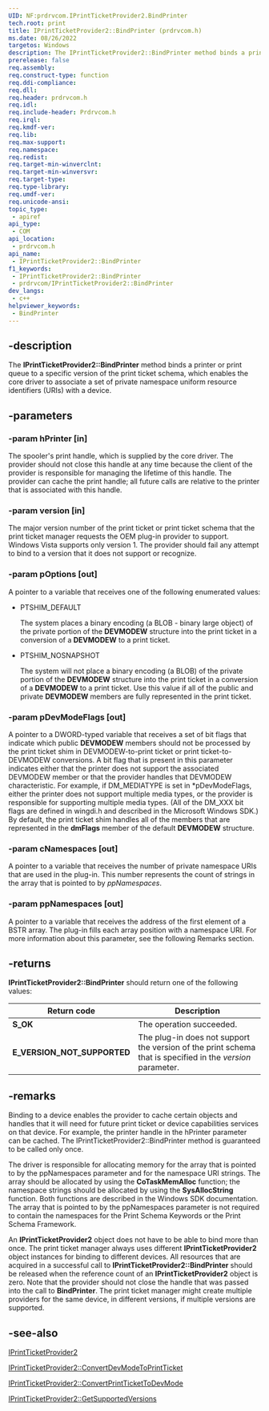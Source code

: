 ```yaml
---
UID: NF:prdrvcom.IPrintTicketProvider2.BindPrinter
tech.root: print
title: IPrintTicketProvider2::BindPrinter (prdrvcom.h)
ms.date: 08/26/2022
targetos: Windows
description: The IPrintTicketProvider2::BindPrinter method binds a printer or print queue to a specific version of the print ticket schema, which enables the core driver to associate a set of private namespace uniform resource identifiers (URIs) with a device.
prerelease: false
req.assembly: 
req.construct-type: function
req.ddi-compliance: 
req.dll: 
req.header: prdrvcom.h
req.idl: 
req.include-header: Prdrvcom.h
req.irql: 
req.kmdf-ver: 
req.lib: 
req.max-support: 
req.namespace: 
req.redist: 
req.target-min-winverclnt: 
req.target-min-winversvr: 
req.target-type: 
req.type-library: 
req.umdf-ver: 
req.unicode-ansi: 
topic_type:
 - apiref
api_type:
 - COM
api_location:
 - prdrvcom.h
api_name:
 - IPrintTicketProvider2::BindPrinter
f1_keywords:
 - IPrintTicketProvider2::BindPrinter
 - prdrvcom/IPrintTicketProvider2::BindPrinter
dev_langs:
 - c++
helpviewer_keywords:
 - BindPrinter
---
```


## -description

The **IPrintTicketProvider2::BindPrinter** method binds a printer or print queue to a specific version of the print ticket schema, which enables the core driver to associate a set of private namespace uniform resource identifiers (URIs) with a device.

## -parameters

### -param hPrinter [in]

The spooler's print handle, which is supplied by the core driver. The provider should not close this handle at any time because the client of the provider is responsible for managing the lifetime of this handle. The provider can cache the print handle; all future calls are relative to the printer that is associated with this handle.

### -param version [in]

The major version number of the print ticket or print ticket schema that the print ticket manager requests the OEM plug-in provider to support. Windows Vista supports only version 1. The provider should fail any attempt to bind to a version that it does not support or recognize.

### -param pOptions [out]

A pointer to a variable that receives one of the following enumerated values:

- PTSHIM_DEFAULT

    The system places a binary encoding (a BLOB - binary large object) of the private portion of the **DEVMODEW** structure into the print ticket in a conversion of a **DEVMODEW** to a print ticket.

- PTSHIM_NOSNAPSHOT

    The system will not place a binary encoding (a BLOB) of the private portion of the **DEVMODEW** structure into the print ticket in a conversion of a **DEVMODEW** to a print ticket. Use this value if all of the public and private **DEVMODEW** members are fully represented in the print ticket.

### -param pDevModeFlags [out]

A pointer to a DWORD-typed variable that receives a set of bit flags that indicate which public **DEVMODEW** members should not be processed by the print ticket shim in DEVMODEW-to-print ticket or print ticket-to-DEVMODEW conversions. A bit flag that is present in this parameter indicates either that the printer does not support the associated DEVMODEW member or that the provider handles that DEVMODEW characteristic. For example, if DM_MEDIATYPE is set in *pDevModeFlags, either the printer does not support multiple media types, or the provider is responsible for supporting multiple media types. (All of the DM_XXX bit flags are defined in wingdi.h and described in the Microsoft Windows SDK.) By default, the print ticket shim handles all of the members that are represented in the **dmFlags** member of the default **DEVMODEW** structure.

### -param cNamespaces [out]

A pointer to a variable that receives the number of private namespace URIs that are used in the plug-in. This number represents the count of strings in the array that is pointed to by *ppNamespaces*.

### -param ppNamespaces [out]

A pointer to a variable that receives the address of the first element of a BSTR array. The plug-in fills each array position with a namespace URI. For more information about this parameter, see the following Remarks section.

## -returns

**IPrintTicketProvider2::BindPrinter** should return one of the following values:

| Return code | Description |
|--|--|
| **S_OK** | The operation succeeded. |
| **E_VERSION_NOT_SUPPORTED** | The plug-in does not support the version of the print schema that is specified in the *version* parameter. |

## -remarks

Binding to a device enables the provider to cache certain objects and handles that it will need for future print ticket or device capabilities services on that device. For example, the printer handle in the hPrinter parameter can be cached. The IPrintTicketProvider2::BindPrinter method is guaranteed to be called only once.

The driver is responsible for allocating memory for the array that is pointed to by the ppNamespaces parameter and for the namespace URI strings. The array should be allocated by using the **CoTaskMemAlloc** function; the namespace strings should be allocated by using the **SysAllocString** function. Both functions are described in the Windows SDK documentation. The array that is pointed to by the ppNamespaces parameter is not required to contain the namespaces for the Print Schema Keywords or the Print Schema Framework.

An **IPrintTicketProvider2** object does not have to be able to bind more than once. The print ticket manager always uses different **IPrintTicketProvider2** object instances for binding to different devices. All resources that are acquired in a successful call to **IPrintTicketProvider2::BindPrinter** should be released when the reference count of an **IPrintTicketProvider2** object is zero. Note that the provider should not close the handle that was passed into the call to **BindPrinter**. The print ticket manager might create multiple providers for the same device, in different versions, if multiple versions are supported.

## -see-also

[IPrintTicketProvider2](./nn-prdrvcom-iprintticketprovider2.md)

[IPrintTicketProvider2::ConvertDevModeToPrintTicket](./nf-prdrvcom-iprintticketprovider2-convertdevmodetoprintticket.md)

[IPrintTicketProvider2::ConvertPrintTicketToDevMode](./nf-prdrvcom-iprintticketprovider2-convertprinttickettodevmode.md)

[IPrintTicketProvider2::GetSupportedVersions](./nf-prdrvcom-iprintticketprovider2-getsupportedversions.md)
